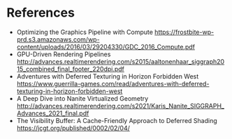 # References
- Optimizing the Graphics Pipeline with Compute
    https://frostbite-wp-prd.s3.amazonaws.com/wp-content/uploads/2016/03/29204330/GDC_2016_Compute.pdf
- GPU-Driven Rendering Pipelines 
    http://advances.realtimerendering.com/s2015/aaltonenhaar_siggraph2015_combined_final_footer_220dpi.pdf
- Adventures with Deferred Texturing in Horizon Forbidden West
    https://www.guerrilla-games.com/read/adventures-with-deferred-texturing-in-horizon-forbidden-west
- A Deep Dive into Nanite Virtualized Geometry
    http://advances.realtimerendering.com/s2021/Karis_Nanite_SIGGRAPH_Advances_2021_final.pdf
- The Visibility Buffer: A Cache-Friendly Approach to Deferred Shading
    https://jcgt.org/published/0002/02/04/
    